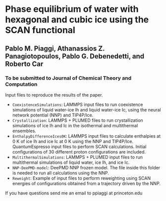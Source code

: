 # Phase equilibrium of water with hexagonal and cubic ice using the SCAN functional
## Pablo M. Piaggi, Athanassios Z. Panagiotopoulos, Pablo G. Debenedetti, and Roberto Car
### To be submitted to Journal of Chemical Theory and Computation

Input files to reproduce the results of the paper.

* ```CoexistenceSimulations```: LAMMPS input files to run coexistence simulations of liquid water-ice Ih and liquid water-ice Ic, using the neural network potential (NNP) and TIP4P/Ice.
* ```Crystallization```: LAMMPS + PLUMED files to run crystallization simulations of ice Ih and Ic in the isothermal and multithermal ensembles.
* ```EnthalpyDifferenceIces0K```: LAMMPS input files to calculate enthalpies at 0 K of ice Ih and ice Ic at 0 K using the NNP and TIP4P/Ice. QuantumEspresso input files to perform SCAN calculations. Initial configurations of 30 different proton configurations are included.
* ```MultithermalSimulations```: LAMMPS + PLUMED input files to run multithermal simulations of liquid water, ice Ih, and ice Ic.
* ```NNP-DeePMD-model```: DeePMD NNP frozen model. The file inside this folder is needed to run all calculations using the NNP.
* ```Reweight```: Example of input files to perform reweighting using SCAN energies of configurations obtained from a trajectory driven by the NNP.

If you have questions send me an email to ppiaggi at princeton.edu
